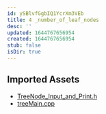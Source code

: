 ```yaml
---
id: ySBlvfGgbIQ1YcrXm3VEb
title: 4 _number_of_leaf_nodes
desc: ''
updated: 1644767656954
created: 1644767656954
stub: false
isDir: true
---
```

## Imported Assets
- [TreeNode_Input_and_Print.h](/assets/treenode_input_and_print-7kn03HXiDgRF.h)
- [treeMain.cpp](/assets/treemain-cl7mHSkypIyl.cpp)
